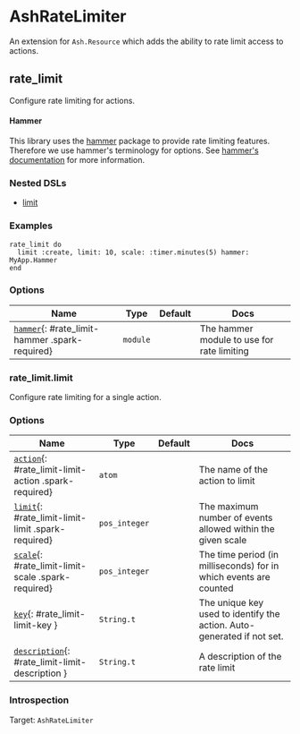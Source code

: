 <!--
This file was generated by Spark. Do not edit it by hand.
-->
# AshRateLimiter

An extension for `Ash.Resource` which adds the ability to rate limit access to actions.


## rate_limit
Configure rate limiting for actions.

#### Hammer

This library uses the [hammer](https://hex.pm/packages/hammer) package to provide
rate limiting features.  Therefore we use hammer's terminology for options. See
[hammer's documentation](https://hexdocs.pm/hammer) for more information.


### Nested DSLs
 * [limit](#rate_limit-limit)


### Examples
```
rate_limit do
  limit :create, limit: 10, scale: :timer.minutes(5) hammer: MyApp.Hammer
end

```




### Options

| Name | Type | Default | Docs |
|------|------|---------|------|
| [`hammer`](#rate_limit-hammer){: #rate_limit-hammer .spark-required} | `module` |  | The hammer module to use for rate limiting |



### rate_limit.limit


Configure rate limiting for a single action.







### Options

| Name | Type | Default | Docs |
|------|------|---------|------|
| [`action`](#rate_limit-limit-action){: #rate_limit-limit-action .spark-required} | `atom` |  | The name of the action to limit |
| [`limit`](#rate_limit-limit-limit){: #rate_limit-limit-limit .spark-required} | `pos_integer` |  | The maximum number of events allowed within the given scale |
| [`scale`](#rate_limit-limit-scale){: #rate_limit-limit-scale .spark-required} | `pos_integer` |  | The time period (in milliseconds) for in which events are counted |
| [`key`](#rate_limit-limit-key){: #rate_limit-limit-key } | `String.t` |  | The unique key used to identify the action. Auto-generated if not set. |
| [`description`](#rate_limit-limit-description){: #rate_limit-limit-description } | `String.t` |  | A description of the rate limit |





### Introspection

Target: `AshRateLimiter`





<style type="text/css">.spark-required::after { content: "*"; color: red !important; }</style>

